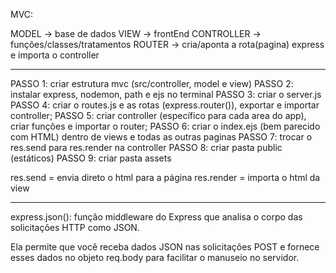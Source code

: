 MVC:

MODEL -> base de dados
VIEW -> frontEnd
CONTROLLER -> funções/classes/tratamentos
ROUTER -> cria/aponta a rota(pagina) express e importa o controller

---

PASSO 1: criar estrutura mvc (src/controller, model e view)
PASSO 2: instalar express, nodemon, path e ejs no terminal
PASSO 3: criar o server.js
PASSO 4: criar o routes.js e as rotas (express.router()), exportar e importar controller;
PASSO 5: criar controller (específico para cada area do app), criar funções e importar o router;
PASSO 6: criar o index.ejs (bem parecido com HTML) dentro de views e todas as outras paginas
PASSO 7: trocar o res.send para res.render na controller
PASSO 8: criar pasta public (estáticos)
PASSO 9: criar pasta assets


res.send = envia direto o html para a página
res.render = importa o html da view

---

express.json(): função middleware do Express que analisa o corpo das solicitações HTTP como JSON.

Ela permite que você receba dados JSON nas solicitações POST e fornece esses dados no objeto req.body para facilitar o manuseio no servidor.